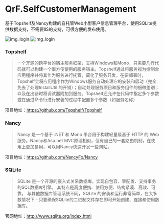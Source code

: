 # QrF.SelfCustomerManagement
基于Topshelf及Nancy构建的自托管Web小型客户信息管理平台，使用SQLite提供数据支持，不需要IIS的支持，可很方便的发布使用。

![img_login](https://github.com/ren8179/QrF.SelfCustomerManagement/blob/master/img_login.png)
![img_login](https://github.com/ren8179/QrF.SelfCustomerManagement/blob/master/img_role.png)

### Topshelf
>一个开源的跨平台的宿主服务框架，支持Windows和Mono，只需要几行代码就可以构建一个很方便使用的服务宿主。Topshelf通过将服务视为控制台应用程序并将其作为服务进行托管，简化了服务开发。在要部署时，Topshelf会将应用程序作为Windows服务自动处理它的安装和启动（完全免去了处理InstallUtil 的开销）；自动处理服务项目和服务组件的细微差别；以及在出错时将调试器附加到服务。Topshelf还允许在代码中指定多个参数或在通过命令行进行安装的过程中配置多个参数（如服务名称）

项目地址：https://github.com/Topshelf/Topshelf

### Nancy
>Nancy 是一个基于 .NET 和 Mono 平台用于构建轻量级基于 HTTP 的 Web 服务。Nancy和Asp.net MVC原理相似，但有自己的一套路由机制，在使用上更加易用，可以用Nancy快速开发一些网站。

项目地址：https://github.com/NancyFx/Nancy

### SQLite
>SQLite 是一个开源的嵌入式关系数据库，实现自包容、零配置、支持事务的SQL数据库引擎。 其特点是高度便携、使用方便、结构紧凑、高效、可靠。 与其他数据库管理系统不同，SQLite 的安装和运行非常简单，在大多数情况下 - 只要确保SQLite的二进制文件存在即可开始创建、连接和使用数据库。

官网地址：http://www.sqlite.org/index.html
